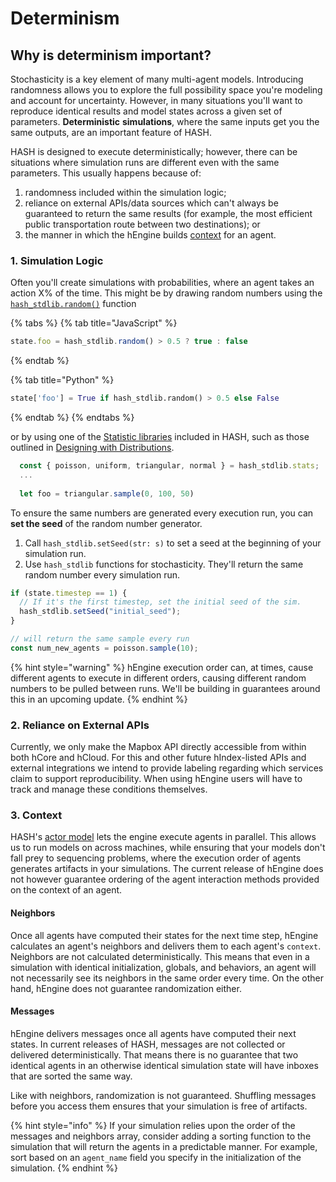 # Determinism

## Why is determinism important?

Stochasticity is a key element of many multi-agent models. Introducing randomness allows you to explore the full possibility space you're modeling and account for uncertainty. However, in many situations you'll want to reproduce identical results and model states across a given set of parameters. **Deterministic** **simulations**, where the same inputs get you the same outputs, are an important feature of HASH.

HASH is designed to execute deterministically; however, there can be situations where simulation runs are different even with the same parameters. This usually happens because of:

1. randomness included within the simulation logic;
2. reliance on external APIs/data sources which can't always be guaranteed to return the same results \(for example, the most efficient public transportation route between two destinations\); or
3. the manner in which the hEngine builds [context](anatomy-of-an-agent/context.md) for an agent.

### 1. Simulation Logic

Often you'll create simulations with probabilities, where an agent takes an action X% of the time. This might be by drawing random numbers using the [`hash_stdlib.random()`](libraries/hash/random.md#random) function

{% tabs %}
{% tab title="JavaScript" %}
```javascript
state.foo = hash_stdlib.random() > 0.5 ? true : false
```
{% endtab %}

{% tab title="Python" %}
```python
state['foo'] = True if hash_stdlib.random() > 0.5 else False
```
{% endtab %}
{% endtabs %}

or by using one of the [Statistic libraries](libraries/#hash-standard-library) included in HASH, such as those outlined in [Designing with Distributions](concepts/designing-with-distributions.md).

```javascript
  const { poisson, uniform, triangular, normal } = hash_stdlib.stats;
  ...
  
  let foo = triangular.sample(0, 100, 50)
```

To ensure the same numbers are generated every execution run, you can **set the seed** of the random number generator.

1. Call `hash_stdlib.setSeed(str: s)` to set a seed at the beginning of your simulation run. 
2. Use `hash_stdlib` functions for stochasticity. They'll return the same random number every simulation run.

```javascript
if (state.timestep == 1) {
  // If it's the first timestep, set the initial seed of the sim.
  hash_stdlib.setSeed("initial_seed");
}

// will return the same sample every run
const num_new_agents = poisson.sample(10); 
```

{% hint style="warning" %}
hEngine execution order can, at times, cause different agents to execute in different orders, causing different random numbers to be pulled between runs. We'll be building in guarantees around this in an upcoming update.
{% endhint %}

### 2. Reliance on External APIs

Currently, we only make the Mapbox API directly accessible from within both hCore and hCloud. For this and other future hIndex-listed APIs and external integrations we intend to provide labeling regarding which services claim to support reproducibility. When using hEngine users will have to track and manage these conditions themselves.

### 3. Context

HASH's [actor model](https://hash.ai/wiki/actor-model) lets the engine execute agents in parallel. This allows us to run models on across machines, while ensuring that your models don't fall prey to sequencing problems, where the execution order of agents generates artifacts in your simulations. The current release of hEngine does not however guarantee ordering of the agent interaction methods provided on the context of an agent.

#### Neighbors

Once all agents have computed their states for the next time step, hEngine calculates an agent's neighbors and delivers them to each agent's `context`. Neighbors are not calculated deterministically. This means that even in a simulation with identical initialization, globals, and behaviors, an agent will not necessarily see its neighbors in the same order every time. On the other hand, hEngine does not guarantee randomization either. 

#### Messages

hEngine delivers messages once all agents have computed their next states. In current releases of HASH, messages are not collected or delivered deterministically. That means there is no guarantee that two identical agents in an otherwise identical simulation state will have inboxes that are sorted the same way.

Like with neighbors, randomization is not guaranteed. Shuffling messages before you access them ensures that your simulation is free of artifacts.

{% hint style="info" %}
If your simulation relies upon the order of the messages and neighbors array, consider adding a sorting function to the simulation that will return the agents in a predictable manner. For example, sort based on an `agent_name` field you specify in the initialization of the simulation.
{% endhint %}



